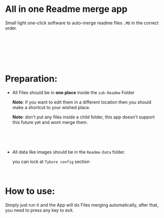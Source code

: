 # All in one Readme merge app

Small light one-click software to auto-merge readme files `.MD` in the correct order.

<br><br><br><br><br>

# Preparation:

- All Files should be in **one place** inside the `sub-Readme` Folder 

  **Note**: if you want to edit them in a different location then you should make a shortcut to your wished place.

  **Note**: don't put any files inside a child folder, this app doesn't support this future yet and wont merge them.

  <br><br><br>

- All data like images should be in the `Readme-Data` folder.

  you can lock at `Tybore config`  section

  <br>

# How to use:

Simply just run it and the App will do Files merging automatically, after that, you need to press any key to exit.

